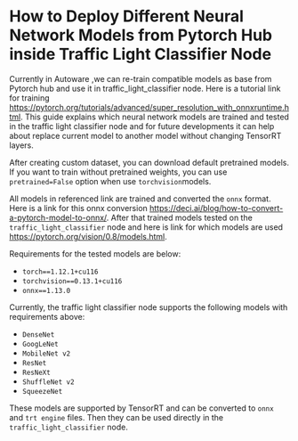 # How to Deploy Different Neural Network Models from Pytorch Hub inside Traffic Light Classifier Node
Currently in Autoware ,we can re-train compatible models as base  from Pytorch hub and use it in traffic_light_classifier node. Here is a tutorial link for training <https://pytorch.org/tutorials/advanced/super_resolution_with_onnxruntime.html>. 
This guide explains which neural network models are trained and tested in the traffic light classifier node and for future developments it can help about replace current model to another model without changing TensorRT layers.

After creating custom dataset, you can download default pretrained models. If you want to train without pretrained weights, you can use `pretrained=False`  option when use `torchvision`models.

All models in referenced link are  trained and converted the `onnx` format. Here is a link for this onnx conversion <https://deci.ai/blog/how-to-convert-a-pytorch-model-to-onnx/>.
After that trained models tested on the `traffic_light_classifier` node and here is link for which models are used <https://pytorch.org/vision/0.8/models.html>.

Requirements for the tested models are below:

- `torch==1.12.1+cu116`
- `torchvision==0.13.1+cu116`
- `onnx==1.13.0`

Currently, the traffic light classifier node supports the following models with requirements above:

- `DenseNet`
- `GoogLeNet`
- `MobileNet v2`
- `ResNet`
- `ResNeXt`
- `ShuffleNet v2`
- `SqueezeNet`



These models are supported by TensorRT and can be converted  to `onnx` and `trt engine` files. Then they can be used directly in the `traffic_light_classifier` node.